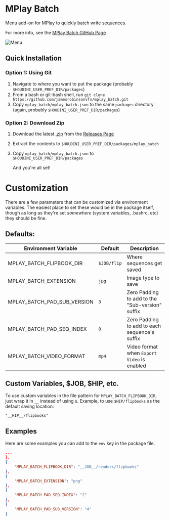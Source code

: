 # MPlay Batch
Menu add-on for MPlay to quickly batch write sequences.

For more info, see the [MPlay Batch GitHub Page](https://jamesrobinsonvfx.github.io/mplay_batch/)

![Menu](https://www.jamesrobinsonvfx.com/mplay_batch/assets/images/menu.png)

## Quick Installation

### Option 1: Using Git

1. Navigate to where you want to put the package (probably `$HOUDINI_USER_PREF_DIR/packages`)
2. From a bash or git-bash shell, run `git clone https://github.com/jamesrobinsonvfx/mplay_batch.git`
3. Copy `mplay_batch/mplay_batch.json` to the same `packages` directory (again, probably `$HOUDINI_USER_PREF_DIR/packages`)

### Option 2: Download Zip
1. Download the latest [.zip](https://github.com/jamesrobinsonvfx/mplay_batch/releases/latest/download/mplay_batch.zip) from the [Releases Page](https://github.com/jamesrobinsonvfx/mplay_batch/releases/latest)
2. Extract the contents to `$HOUDINI_USER_PREF_DIR/packages/mplay_batch`
3. Copy `mplay_batch/mplay_batch.json` to `$HOUDINI_USER_PREF_DIR/packages`

    And you're all set!


# Customization
There are a few parameters that can be customized via environment variables. The easiest place to set these would be in the package itself, though as long as they're set _somewhere_ (system variables, .bashrc, etc) they should be fine.

## Defaults:

| Environment Variable        | Default     | Description                                     |
| --------------------------- | ----------- | ----------------------------------------------- |
| MPLAY_BATCH_FLIPBOOK_DIR    | `$JOB/flip` | Where sequences get saved                       |
| MPLAY_BATCH_EXTENSION       | `jpg`       | Image type to save                              |
| MPLAY_BATCH_PAD_SUB_VERSION | `3`         | Zero Padding to add to the "Sub-version" suffix |
| MPLAY_BATCH_PAD_SEQ_INDEX   | `0`         | Zero Padding to add to each sequence's suffix   |
| MPLAY_BATCH_VIDEO_FORMAT    | `mp4`       | Video format when `Export Video` is enabled     |

## Custom Variables, $JOB, $HIP, etc.
To use custom variables in the file pattern for `MPLAY_BATCH_FLIPBOOK_DIR`, just wrap it in `__` instead of using `$`.
Example, to use `$HIP/flipbooks` as the default saving location:

`"__HIP__/flipbooks"`

## Examples
Here are some examples you can add to the `env` key in the package file.
```json
...
},
{
    "MPLAY_BATCH_FLIPBOOK_DIR": "__JOB__/renders/flipbooks"
},
{
    "MPLAY_BATCH_EXTENSION": "png"
},
{
    "MPLAY_BATCH_PAD_SEQ_INDEX": "2"
},
{
    "MPLAY_BATCH_PAD_SUB_VERSION": "4"
}
```
